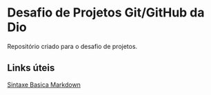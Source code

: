 # Desafio de Projetos Git/GitHub da Dio 
Repositório criado para o desafio de projetos.

## Links úteis 
[Sintaxe Basica Markdown](https://www.markdownguide.org/basic-syntax/)
